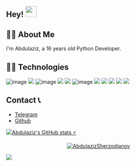 ## Hey! <img src="https://raw.githubusercontent.com/aemmadi/aemmadi/master/wave.gif" width="30px">
## 👨‍💻 About Me
I'm Abdulaziz, a 16 years old Python Developer.
## 👨‍💻 Technologies
![image](https://img.shields.io/badge/Python-FFD43B?style=for-the-badge&logo=python&logoColor=blue)
<img src="https://img.shields.io/badge/HTML5-E34F26?style=for-the-badge&logo=html5&logoColor=white" />
![image](https://img.shields.io/badge/CSS3-1572B6?style=for-the-badge&logo=css3&logoColor=white)
<img src="https://img.shields.io/badge/Django-092E20?style=for-the-badge&logo=django&logoColor=green" />
<img src="https://img.shields.io/badge/Flask-000000?style=for-the-badge&logo=flask&logoColor=white"/>
![image](https://img.shields.io/badge/SQLite-07405E?style=for-the-badge&logo=sqlite&logoColor=white)
<img src="https://img.shields.io/badge/PyCharm-000000.svg?&style=for-the-badge&logo=PyCharm&logoColor=white" />
<img src="https://img.shields.io/badge/VSCode-0078D4?style=for-the-badge&logo=visual%20studio%20code&logoColor=white" />
<img src="https://img.shields.io/badge/Kali_Linux-557C94?style=for-the-badge&logo=kali-linux&logoColor=white" />
<img src="https://img.shields.io/badge/Windows_11-0078d4?style=for-the-badge&logo=windows-11&logoColor=white" />
<img src="https://img.shields.io/badge/github-%23121011.svg?style=for-the-badge&logo=github&logoColor=white"/>
## Contact 📞
- [Telegram](https://t.me/PyCoder_off1cial)
- [Github](https://github.com/AbdulazizSherzodjanov)

[![Abdulaziz's GitHub stats ⚡](https://github-readme-stats.vercel.app/api?username=AbdulazizSherzodjanov&show_icons=true&theme=tokyonight)](https://github.com/AbdulazizSherzodjanov/github-readme-stats)
<p align="center"> <a href="https://github.com/ryo-ma/github-profile-trophy"><img src="https://github-profile-trophy.vercel.app/?username=AbdulazizSherzodjanov&theme=onestar&row=1&margin-w=15&margin-h=15&no-bg=true" alt="AbdulazizSherzodjanov" /></a> </p>

<img src="https://github-readme-stats.vercel.app/api/top-langs/?username=AbdulazizSherzodjanov&theme=dark"/>
